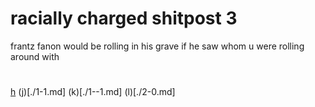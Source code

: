 # racially charged shitpost 3

frantz fanon would be rolling in his grave if he saw whom u were rolling around with


#

[h](./0-0.md) (j)[./1-1.md] (k)[./1--1.md] (l)[./2-0.md]
